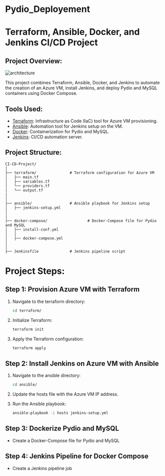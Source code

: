 # Pydio_Deployement
# Terraform, Ansible, Docker, and Jenkins CI/CD Project

## Project Overview:
![architecture](https://github.com/amalennajar/Pydio_Deployement/assets/121998001/888c35cc-2480-49c9-9f18-9daceabe2a0c)


This project combines Terraform, Ansible, Docker, and Jenkins to automate the creation of an Azure VM, install Jenkins, and deploy Pydio and MySQL containers using Docker Compose.

## Tools Used:

- [Terraform](https://www.terraform.io): Infrastructure as Code (IaC) tool for Azure VM provisioning.
- [Ansible](https://www.ansible.com): Automation tool for Jenkins setup on the VM.
- [Docker](https://www.docker.com): Containerization for Pydio and MySQL.
- [Jenkins](https://www.jenkins.io): CI/CD automation server.

## Project Structure:

```plaintext
CI-CD-Project/
│
├── terraform/               # Terraform configuration for Azure VM
│   ├── main.tf
│   ├── variables.tf
│   └── providers.tf
|   └── output.tf
|       
│
├── ansible/                 # Ansible playbook for Jenkins setup
│   ├── jenkins-setup.yml
│   
|
├── docker-compose/                  # Docker-Compose file for Pydio and MySQL
│   ├── install-conf.yml
│   │
│   ├── docker-compose.yml
│
│
├── Jenkinsfile              # Jenkins pipeline script

```
# Project Steps:

## Step 1: Provision Azure VM with Terraform
1. Navigate to the terraform directory:

    ```bash
    cd terraform/
    ```

2. Initialize Terraform:

    ```bash
    terraform init
    ```

3. Apply the Terraform configuration:

    ```bash
    terraform apply
    ```

## Step 2: Install Jenkins on Azure VM with Ansible
1. Navigate to the ansible directory:

    ```bash
    cd ansible/
    ```

2. Update the hosts file with the Azure VM IP address.

3. Run the Ansible playbook:

    ```bash
    ansible-playbook -i hosts jenkins-setup.yml
    ```

## Step 3: Dockerize Pydio and MySQL
- Create a Docker-Compose file for Pydio and MySQL

## Step 4: Jenkins Pipeline for Docker Compose
- Create a Jenkins pipeline job 

